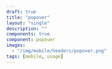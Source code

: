 ```yaml
---
draft: true
title: "popover"
layout: "single"
description: ""
components: true
component: popover
images:
  - "/img/mobile/headers/popover.png"
tags: [mobile, usage]
---
```

